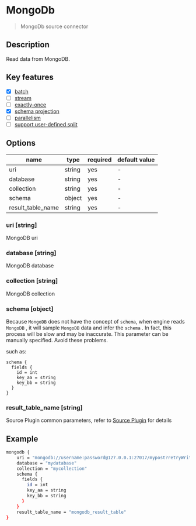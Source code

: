 # MongoDb

> MongoDb source connector

## Description

Read data from MongoDB.

## Key features

- [x] [batch](../../concept/connector-v2-features.md)
- [ ] [stream](../../concept/connector-v2-features.md)
- [ ] [exactly-once](../../concept/connector-v2-features.md)
- [x] [schema projection](../../concept/connector-v2-features.md)
- [ ] [parallelism](../../concept/connector-v2-features.md)
- [ ] [support user-defined split](../../concept/connector-v2-features.md)

## Options

| name              | type   | required | default value |
| ----------------- | ------ | -------- | ------------- |
| uri               | string | yes      | -             |
| database          | string | yes      | -             |
| collection        | string | yes      | -             |
| schema            | object | yes      | -             |
| result_table_name | string | yes      | -             |

### uri [string]

MongoDB uri

### database [string]

MongoDB database

### collection [string]

MongoDB collection

### schema [object]

Because `MongoDB` does not have the concept of `schema`, when engine reads `MongoDB` , it will sample `MongoDB` data and infer the `schema` . In fact, this process will be slow and may be inaccurate. This parameter can be manually specified. Avoid these problems. 

such as:

```
schema {
  fields {
    id = int
    key_aa = string
    key_bb = string
  }
}
```

### result_table_name [string]

Source Plugin common parameters, refer to [Source Plugin](common-options.md) for details

## Example

```bash
mongodb {
    uri = "mongodb://username:password@127.0.0.1:27017/mypost?retryWrites=true&writeConcern=majority"
    database = "mydatabase"
    collection = "mycollection"
    schema {
      fields {
        id = int
        key_aa = string
        key_bb = string
      }
    }
    result_table_name = "mongodb_result_table"
}
```
